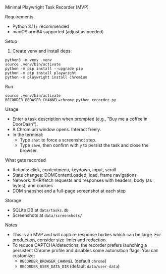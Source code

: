 Minimal Playwright Task Recorder (MVP)

Requirements
- Python 3.11+ recommended
- macOS arm64 supported (adjust as needed)

Setup
1) Create venv and install deps:
```
python3 -m venv .venv
source .venv/bin/activate
python -m pip install --upgrade pip
python -m pip install playwright
python -m playwright install chromium
```

Run
```
source .venv/bin/activate
RECORDER_BROWSER_CHANNEL=chrome python recorder.py
```

Usage
- Enter a task description when prompted (e.g., "Buy me a coffee in DoorDash").
- A Chromium window opens. Interact freely.
- In the terminal:
  - Type `shot` to force a screenshot step.
  - Type `save`, then confirm with `y` to persist the task and close the browser.

What gets recorded
- Actions: click, contextmenu, keydown, input, scroll
- State changes: DOMContentLoaded, load, frame navigations
- Network: XHR/fetch requests and responses with headers, body (as bytes), and cookies
- DOM snapshot and a full-page screenshot at each step

Storage
- SQLite DB at `data/tasks.db`
- Screenshots at `data/screenshots/`

Notes
- This is an MVP and will capture response bodies which can be large. For production, consider size limits and redaction.
- To reduce CAPTCHA/detections, the recorder prefers launching a persistent Chrome profile and disables some automation flags. You can customize:
  - `RECORDER_BROWSER_CHANNEL` (default `chrome`)
  - `RECORDER_USER_DATA_DIR` (default `data/user-data`)